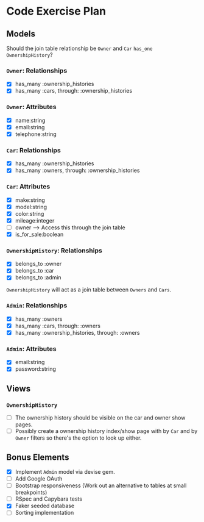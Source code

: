 # Code Exercise Plan

## Models

Should the join table relationship be `Owner` and `Car` `has_one` `OwnershipHistory`?

### `Owner`: Relationships

- [x] has_many :ownership_histories
- [x] has_many :cars, through: :ownership_histories

### `Owner`: Attributes

- [x] name:string
- [x] email:string
- [x] telephone:string

### `Car`: Relationships

- [x] has_many :ownership_histories
- [x] has_many :owners, through: :ownership_histories

### `Car`: Attributes

- [x] make:string
- [x] model:string
- [x] color:string
- [x] mileage:integer
- [ ] owner --> Access this through the join table
- [x] is_for_sale:boolean

### `OwnershipHistory`: Relationships

- [x] belongs_to :owner
- [x] belongs_to :car
- [x] belongs_to :admin

`OwnershipHistory` will act as a join table between `Owners` and `Cars`.

### `Admin`: Relationships

- [x] has_many :owners
- [x] has_many :cars, through: :owners
- [x] has_many :ownership_histories, through: :owners

### `Admin`: Attributes

- [x] email:string
- [x] password:string

## Views

### `OwnershipHistory`

- [ ] The ownership history should be visible on the car and owner show pages.
- [ ] Possibly create a ownership history index/show page with by `Car` and by `Owner` filters so there's the option to look up either.

## Bonus Elements

- [x] Implement `Admin` model via devise gem.
- [ ] Add Google OAuth
- [ ] Bootstrap responsiveness (Work out an alternative to tables at small breakpoints)
- [ ] RSpec and Capybara tests
- [x] Faker seeded database
- [ ] Sorting implementation
